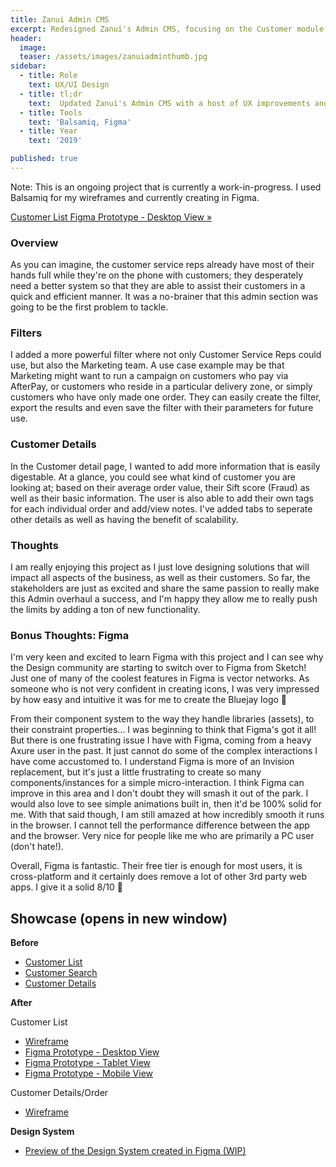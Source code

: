 ```yaml
---
title: Zanui Admin CMS
excerpt: Redesigned Zanui's Admin CMS, focusing on the Customer module first (WIP)
header:
  image: 
  teaser: /assets/images/zanuiadminthumb.jpg
sidebar:
  - title: Role
    text: UX/UI Design
  - title: tl;dr
    text:  Updated Zanui's Admin CMS with a host of UX improvements and functionality, focusing on the Customer module first as it would make the greatest impact for the CS Reps
  - title: Tools
    text: 'Balsamiq, Figma'
  - title: Year
    text: '2019'

published: true
---
```


Note: This is an ongoing project that is currently a work-in-progress. I used Balsamiq for my wireframes and currently creating in Figma.

<a href="http://bit.ly/2m4yZ39" target="_blank" class="btn btn--large btn--info">Customer List Figma Prototype - Desktop View »</a>

### Overview
As you can imagine, the customer service reps already have most of their hands full while they're on the phone with customers; they desperately need a better system so that they are able to assist their customers in a quick and efficient manner. It was a no-brainer that this admin section was going to be the first problem to tackle.

### Filters
I added a more powerful filter where not only Customer Service Reps could use, but also the Marketing team. A use case example  may be that Marketing might want to run a campaign on customers who pay via AfterPay, or customers who reside in a particular delivery zone, or simply customers who have only made one order. They can easily create the filter, export the results and even save the filter with their parameters for future use.

### Customer Details
In the Customer detail page, I wanted to add more information that is easily digestable. At a glance, you could see what kind of customer you are looking at; based on their average order value, their Sift score (Fraud) as well as their basic information. The user is also able to add their own tags for each individual order and add/view notes. I've added tabs to seperate other details as well as having the benefit of scalability.

### Thoughts
I am really enjoying this project as I just love designing solutions that will impact all aspects of the business, as well as their customers. So far, the stakeholders are just as excited and share the same passion to really make this Admin overhaul a success, and I'm happy they allow me to really push the limits by adding a ton of new functionality.

### Bonus Thoughts: Figma
I'm very keen and excited to learn Figma with this project and I can see why the Design community are starting to switch over to Figma from Sketch! Just one of many of the coolest features in Figma is vector networks. As someone who is not very confident in creating icons, I was very impressed by how easy and intuitive it was for me to create the Bluejay logo 👏

From their component system to the way they handle libraries (assets), to their constraint properties... I was beginning to think that Figma's got it all! But there is one frustrating issue I have with Figma, coming from a heavy Axure user in the past. It just cannot do some of the complex interactions I have come accustomed to. I understand Figma is more of an Invision replacement, but it's just a little frustrating to create so many components/instances for a simple micro-interaction. I think Figma can improve in this area and I don't doubt they will smash it out of the park. I would also love to see simple animations built in, then it'd be 100% solid for me. With that said though, I am still amazed at how incredibly smooth it runs in the browser. I cannot tell the performance difference between the app and the browser. Very nice for people like me who are primarily a PC user (don't hate!).

Overall, Figma is fantastic. Their free tier is enough for most users, it is cross-platform and it certainly does remove a lot of other 3rd party web apps. I give it a solid 8/10 🥰

## Showcase (opens in new window)
**Before**
<ul>
  <li><a href="http://bit.ly/2ON0BrF" target="_blank">Customer List</a></li>
  <li><a href="http://bit.ly/2MO2lhK" target="_blank">Customer Search</a></li>
  <li><a href="http://bit.ly/2OJvtsU" target="_blank">Customer Details</a></li>
</ul>

**After**

Customer List
  <ul>
      <li><a href="http://bit.ly/2YyVik6" target="_blank">Wireframe</a></li>
      <li><a href="http://bit.ly/2m4yZ39" target="_blank">Figma Prototype - Desktop View</a></li>
      <li><a href="http://bit.ly/2kusxSC" target="_blank">Figma Prototype - Tablet View</a></li>
      <li><a href="http://bit.ly/2m7HGto" target="_blank">Figma Prototype - Mobile View</a></li>
  </ul>
Customer Details/Order
  <ul>
  <li><a href="http://bit.ly/33jXHOb" target="_blank">Wireframe</a></li>
  </ul>

**Design System**
<ul>
   <li><a href="http://bit.ly/2luNJIk" target="_blank">Preview of the Design System created in Figma (WIP)</a></li>
</ul>
